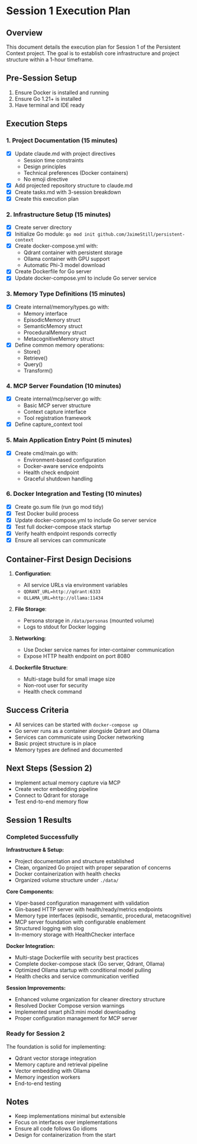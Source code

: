 # Session 1 Execution Plan

## Overview

This document details the execution plan for Session 1 of the Persistent Context project. The goal is to establish core infrastructure and project structure within a 1-hour timeframe.

## Pre-Session Setup

1. Ensure Docker is installed and running
2. Ensure Go 1.21+ is installed
3. Have terminal and IDE ready

## Execution Steps

### 1. Project Documentation (15 minutes)

- [x] Update claude.md with project directives
  - Session time constraints
  - Design principles
  - Technical preferences (Docker containers)
  - No emoji directive
- [x] Add projected repository structure to claude.md
- [x] Create tasks.md with 3-session breakdown
- [x] Create this execution plan

### 2. Infrastructure Setup (15 minutes)

- [x] Create server directory
- [x] Initialize Go module: `go mod init github.com/JaimeStill/persistent-context`
- [x] Create docker-compose.yml with:
  - Qdrant container with persistent storage
  - Ollama container with GPU support
  - Automatic Phi-3 model download
- [x] Create Dockerfile for Go server
- [x] Update docker-compose.yml to include Go server service

### 3. Memory Type Definitions (15 minutes)

- [x] Create internal/memory/types.go with:
  - Memory interface
  - EpisodicMemory struct
  - SemanticMemory struct
  - ProceduralMemory struct
  - MetacognitiveMemory struct
- [x] Define common memory operations:
  - Store()
  - Retrieve()
  - Query()
  - Transform()

### 4. MCP Server Foundation (10 minutes)

- [x] Create internal/mcp/server.go with:
  - Basic MCP server structure
  - Context capture interface
  - Tool registration framework
- [x] Define capture_context tool

### 5. Main Application Entry Point (5 minutes)

- [x] Create cmd/main.go with:
  - Environment-based configuration
  - Docker-aware service endpoints
  - Health check endpoint
  - Graceful shutdown handling

### 6. Docker Integration and Testing (10 minutes)

- [x] Create go.sum file (run go mod tidy)
- [x] Test Docker build process
- [x] Update docker-compose.yml to include Go server service
- [x] Test full docker-compose stack startup
- [x] Verify health endpoint responds correctly
- [x] Ensure all services can communicate

## Container-First Design Decisions

1. **Configuration**:
   - All service URLs via environment variables
   - `QDRANT_URL=http://qdrant:6333`
   - `OLLAMA_URL=http://ollama:11434`

2. **File Storage**:
   - Persona storage in `/data/personas` (mounted volume)
   - Logs to stdout for Docker logging

3. **Networking**:
   - Use Docker service names for inter-container communication
   - Expose HTTP health endpoint on port 8080

4. **Dockerfile Structure**:
   - Multi-stage build for small image size
   - Non-root user for security
   - Health check command

## Success Criteria

- All services can be started with `docker-compose up`
- Go server runs as a container alongside Qdrant and Ollama
- Services can communicate using Docker networking
- Basic project structure is in place
- Memory types are defined and documented

## Next Steps (Session 2)

- Implement actual memory capture via MCP
- Create vector embedding pipeline
- Connect to Qdrant for storage
- Test end-to-end memory flow

## Session 1 Results

### Completed Successfully

**Infrastructure & Setup:**

- Project documentation and structure established
- Clean, organized Go project with proper separation of concerns
- Docker containerization with health checks
- Organized volume structure under `./data/`

**Core Components:**

- Viper-based configuration management with validation
- Gin-based HTTP server with health/ready/metrics endpoints
- Memory type interfaces (episodic, semantic, procedural, metacognitive)
- MCP server foundation with configurable enablement
- Structured logging with slog
- In-memory storage with HealthChecker interface

**Docker Integration:**

- Multi-stage Dockerfile with security best practices
- Complete docker-compose stack (Go server, Qdrant, Ollama)
- Optimized Ollama startup with conditional model pulling
- Health checks and service communication verified

**Session Improvements:**

- Enhanced volume organization for cleaner directory structure
- Resolved Docker Compose version warnings
- Implemented smart phi3:mini model downloading
- Proper configuration management for MCP server

### Ready for Session 2

The foundation is solid for implementing:

- Qdrant vector storage integration
- Memory capture and retrieval pipeline
- Vector embedding with Ollama
- Memory ingestion workers
- End-to-end testing

## Notes

- Keep implementations minimal but extensible
- Focus on interfaces over implementations
- Ensure all code follows Go idioms
- Design for containerization from the start
